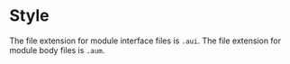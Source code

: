 # Style

The file extension for module interface files is `.aui`. The file extension for
module body files is `.aum`.
